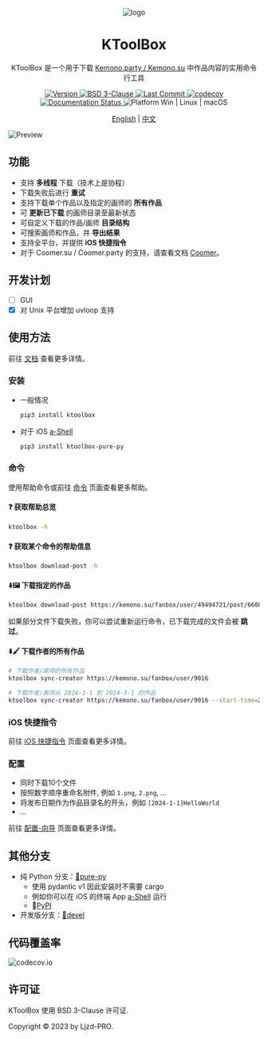 <p align="center" style="text-decoration:none">
  <img align="center" src="https://cdn.jsdelivr.net/gh/Ljzd-PRO/KToolBox@latest/static/repository-open-graph-2.svg" alt="logo">
</p>

<h1 align="center">
  KToolBox
</h1>

<p align="center">
  KToolBox 是一个用于下载
  <a href="https://kemono.su/">Kemono.party / Kemono.su</a>
  中作品内容的实用命令行工具
</p>

<p align="center">
  <a href="https://pypi.org/project/ktoolbox" target="_blank">
    <img src="https://img.shields.io/github/v/release/Ljzd-PRO/KToolBox?logo=python" alt="Version">
  </a>

  <a href="./LICENSE">
    <img src="https://img.shields.io/github/license/Ljzd-PRO/KToolBox" alt="BSD 3-Clause"/>
  </a>

  <a href="https://github.com/Ljzd-PRO/KToolBox/activity">
    <img src="https://img.shields.io/github/last-commit/Ljzd-PRO/KToolBox/devel" alt="Last Commit"/>
  </a>

  <a href="https://codecov.io/gh/Ljzd-PRO/KToolBox" target="_blank">
      <img src="https://codecov.io/gh/Ljzd-PRO/KToolBox/branch/master/graph/badge.svg?token=5XK9CYQHQN" alt="codecov"/>
  </a>

  <a href='https://ktoolbox.readthedocs.io/'>
    <img src='https://readthedocs.org/projects/ktoolbox/badge/?version=latest' alt='Documentation Status' />
  </a>

  <a style="text-decoration:none">
    <img src="https://img.shields.io/badge/Platform-Windows%20|%20Linux%20|%20macOS-blue" alt="Platform Win | Linux | macOS"/>
  </a>
</p>

<p align="center">
    <a href="./README.md">English</a> | <a href="./README_zh-CN.md">中文</a>
</p>

<img src="https://cdn.jsdelivr.net/gh/Ljzd-PRO/KToolBox@latest/static/preview-1.png" alt="Preview">

## 功能

- 支持 **多线程** 下载（技术上是协程）
- 下载失败后进行 **重试**
- 支持下载单个作品以及指定的画师的 **所有作品**
- 可 **更新已下载** 的画师目录至最新状态
- 可自定义下载的作品/画师 **目录结构**
- 可搜索画师和作品，并 **导出结果**
- 支持全平台，并提供 **iOS 快捷指令**
- 对于 Coomer.su / Coomer.party 的支持，请查看文档 [Coomer](https://ktoolbox.readthedocs.io/latest/zh/coomer/)。

## 开发计划

- [ ] GUI
- [x] 对 Unix 平台增加 uvloop 支持

## 使用方法

前往 [文档](https://ktoolbox.readthedocs.io/latest/zh/) 查看更多详情。

### 安装

- 一般情况
  ```bash
  pip3 install ktoolbox
  ```

- 对于 iOS [a-Shell](https://github.com/holzschu/a-shell)
  ```bash
  pip3 install ktoolbox-pure-py
  ```

### 命令

使用帮助命令或前往 [命令](https://ktoolbox.readthedocs.io/latest/zh/commands/guide/) 页面查看更多帮助。
  
#### ❓ 获取帮助总览
```bash
ktoolbox -h
```
  
#### ❓ 获取某个命令的帮助信息
```bash
ktoolbox download-post -h
```

#### ⬇️🖼️ 下载指定的作品
```bash
ktoolbox download-post https://kemono.su/fanbox/user/49494721/post/6608808
```

如果部分文件下载失败，你可以尝试重新运行命令，已下载完成的文件会被 **跳过**。
  
#### ⬇️🖌️ 下载作者的所有作品
```bash
# 下载作者/画师的所有作品
ktoolbox sync-creator https://kemono.su/fanbox/user/9016

# 下载作者/画师从 2024-1-1 到 2024-3-1 的作品
ktoolbox sync-creator https://kemono.su/fanbox/user/9016 --start-time=2024-1-1 --end-time=2024-3-1
```

### iOS 快捷指令

前往 [iOS 快捷指令](https://ktoolbox.readthedocs.io/latest/zh/shortcut/) 页面查看更多详情。

### 配置

- 同时下载10个文件
- 按照数字顺序重命名附件, 例如 `1.png`, `2.png`, ...
- 将发布日期作为作品目录名的开头，例如 `[2024-1-1]HelloWorld`
- ...

前往 [配置-向导](https://ktoolbox.readthedocs.io/latest/zh/configuration/guide/) 页面查看更多详情。

## 其他分支

- 纯 Python 分支：[🔗pure-py](https://github.com/Ljzd-PRO/KToolBox/tree/pure-py)
  - 使用 pydantic v1 因此安装时不需要 cargo
  - 例如你可以在 iOS 的终端 App [a-Shell](https://github.com/holzschu/a-shell) 运行
  - 🔗[PyPI](https://pypi.org/project/ktoolbox-pure-py/)
- 开发版分支：[🔗devel](https://github.com/Ljzd-PRO/KToolBox/tree/devel)

## 代码覆盖率

![codecov.io](https://codecov.io/gh/Ljzd-PRO/KToolBox/graphs/sunburst.svg?token=5XK9CYQHQN)

## 许可证

KToolBox 使用 BSD 3-Clause 许可证.

Copyright © 2023 by Ljzd-PRO.
